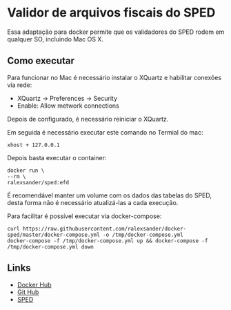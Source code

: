 # Validor de arquivos fiscais do SPED

Essa adaptação para docker permite que os validadores do SPED rodem em qualquer SO, incluindo Mac OS X.

## Como executar

Para funcionar no Mac é necessário instalar o XQuartz e habilitar conexões via rede:

- XQuartz -> Preferences -> Security
- Enable: Allow metwork connections

Depois de configurado, é necessário reiniciar o XQuartz.

Em seguida é necessário executar este comando no Termial do mac:

```
xhost + 127.0.0.1
```

Depois basta executar o container:

```
docker run \
--rm \
ralexsander/sped:efd
```

É recomendável manter um volume com os dados das tabelas do SPED, desta forma não é necessário atualizá-las  a cada execução.

Para facilitar é possível executar via docker-compose:

```
curl https://raw.githubusercontent.com/ralexsander/docker-sped/master/docker-compose.yml -o /tmp/docker-compose.yml
docker-compose -f /tmp/docker-compose.yml up && docker-compose -f /tmp/docker-compose.yml down
```

## Links

- [Docker Hub](https://hub.docker.com/r/ralexsander/sped/)
- [Git Hub](https://github.com/ralexsander/docker-sped/)
- [SPED](http://sped.rfb.gov.br/)